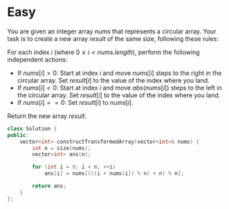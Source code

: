 # Easy

You are given an integer array $nums$ that represents a circular array. Your task is to create a new array $result$ of the same size, following these rules:

For each index $i$ (where $0 \leq i < nums.length$), perform the following independent actions:

- If $nums[i] > 0$: Start at index $i$ and move $nums[i]$ steps to the right in the circular array. Set $result[i]$ to the value of the index where you land.
- If $nums[i] < 0$: Start at index $i$ and move $abs(nums[i])$ steps to the left in the circular array. Set $result[i]$ to the value of the index where you land.
- If $nums[i] == 0$: Set $result[i]$ to $nums[i]$.

Return the new array $result$.

```cpp
class Solution {
public:
    vector<int> constructTransformedArray(vector<int>& nums) {
        int n = size(nums);
        vector<int> ans(n);

        for (int i = 0; i < n; ++i)
            ans[i] = nums[(((i + nums[i]) % n) + n) % n];

        return ans;
    }
};
```

